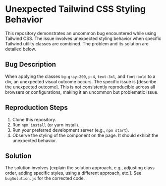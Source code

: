 # Unexpected Tailwind CSS Styling Behavior

This repository demonstrates an uncommon bug encountered while using Tailwind CSS.  The issue involves unexpected styling behavior when specific Tailwind utility classes are combined.  The problem and its solution are detailed below.

## Bug Description

When applying the classes `bg-gray-200`, `p-4`, `text-3xl`, and `font-bold` to a div, an unexpected visual outcome occurs.  The specific issue is [describe the unexpected outcome].  This is not consistently reproducible across all browsers or configurations, making it an uncommon but problematic issue.

## Reproduction Steps

1. Clone this repository.
2. Run `npm install` (or yarn install).
3. Run your preferred development server (e.g., `npm start`).
4. Observe the styling of the component on the page.  It should exhibit the unexpected behavior.

## Solution

The solution involves [explain the solution approach, e.g., adjusting class order, adding specific styles, using a different approach, etc.].  See `bugSolution.js` for the corrected code.
